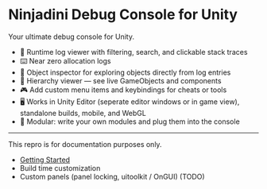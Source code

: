 # Ninjadini Debug Console for Unity

Your ultimate debug console for Unity.

- 📜 Runtime log viewer with filtering, search, and clickable stack traces
- ⌨️ Near zero allocation logs
- 🧩 Object inspector for exploring objects directly from log entries
- 🧭 Hierarchy viewer — see live GameObjects and components
- 🎮 Add custom menu items and keybindings for cheats or tools
- 🖥️ Works in Unity Editor (seperate editor windows or in game view), standalone builds, mobile, and WebGL
- 🧱 Modular: write your own modules and plug them into the console

---

This repro is for documentation purposes only.  

- [Getting Started](GettingStarted.md)
- Build time customization
- Custom panels (panel locking, uitoolkit / OnGUI) (TODO)